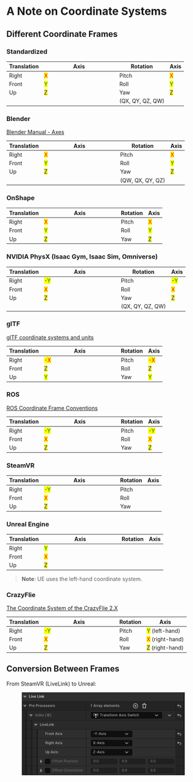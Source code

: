 # A Note on Coordinate Systems

## Different Coordinate Frames

### Standardized

<table><thead><tr><th>Translation</th><th width="182">Axis</th><th>Rotation</th><th>Axis</th></tr></thead><tbody><tr><td>Right</td><td><mark style="color:red;">X</mark></td><td>Pitch</td><td><mark style="color:red;">X</mark></td></tr><tr><td>Front</td><td><mark style="color:green;">Y</mark></td><td>Roll</td><td><mark style="color:green;">Y</mark></td></tr><tr><td>Up</td><td><mark style="color:blue;">Z</mark></td><td>Yaw</td><td><mark style="color:blue;">Z</mark></td></tr><tr><td></td><td></td><td>(QX, QY, QZ, QW)</td><td></td></tr></tbody></table>



### Blender

[Blender Manual - Axes](a-note-on-coordinate-systems.md#blender)

<table><thead><tr><th>Translation</th><th width="184">Axis</th><th>Rotation</th><th>Axis</th></tr></thead><tbody><tr><td>Right</td><td><mark style="color:red;">X</mark></td><td>Pitch</td><td><mark style="color:red;">X</mark></td></tr><tr><td>Front</td><td><mark style="color:green;">Y</mark></td><td>Roll</td><td><mark style="color:green;">Y</mark></td></tr><tr><td>Up</td><td><mark style="color:blue;">Z</mark></td><td>Yaw</td><td><mark style="color:blue;">Z</mark></td></tr><tr><td></td><td></td><td>(QW, QX, QY, QZ)</td><td></td></tr></tbody></table>



### OnShape

<table><thead><tr><th>Translation</th><th width="186">Axis</th><th>Rotation</th><th>Axis</th></tr></thead><tbody><tr><td>Right</td><td><mark style="color:red;">X</mark></td><td>Pitch</td><td><mark style="color:red;">X</mark></td></tr><tr><td>Front</td><td><mark style="color:green;">Y</mark></td><td>Roll</td><td><mark style="color:green;">Y</mark></td></tr><tr><td>Up</td><td><mark style="color:blue;">Z</mark></td><td>Yaw</td><td><mark style="color:blue;">Z</mark></td></tr></tbody></table>



### NVIDIA PhysX (Isaac Gym, Isaac Sim, Omniverse)

<table><thead><tr><th>Translation</th><th width="186">Axis</th><th>Rotation</th><th>Axis</th></tr></thead><tbody><tr><td>Right</td><td><mark style="color:green;">-Y</mark></td><td>Pitch</td><td><mark style="color:green;">-Y</mark></td></tr><tr><td>Front</td><td><mark style="color:red;">X</mark></td><td>Roll</td><td><mark style="color:red;">X</mark></td></tr><tr><td>Up</td><td><mark style="color:blue;">Z</mark></td><td>Yaw</td><td><mark style="color:blue;">Z</mark></td></tr><tr><td></td><td></td><td>(QX, QY, QZ, QW)</td><td></td></tr></tbody></table>



### glTF

[glTF coordinate systems and units](a-note-on-coordinate-systems.md#different-coordinate-frames)

<table><thead><tr><th>Translation</th><th width="186">Axis</th><th>Rotation</th><th>Axis</th></tr></thead><tbody><tr><td>Right</td><td><mark style="color:red;">-X</mark></td><td>Pitch</td><td><mark style="color:red;">-X</mark></td></tr><tr><td>Front</td><td><mark style="color:blue;">Z</mark></td><td>Roll</td><td><mark style="color:blue;">Z</mark></td></tr><tr><td>Up</td><td><mark style="color:green;">Y</mark></td><td>Yaw</td><td><mark style="color:green;">Y</mark></td></tr></tbody></table>



### ROS

[ROS Coordinate Frame Conventions](https://www.ros.org/reps/rep-0103.html#id19)

<table><thead><tr><th>Translation</th><th width="186">Axis</th><th>Rotation</th><th>Axis</th></tr></thead><tbody><tr><td>Right</td><td><mark style="color:green;">-Y</mark></td><td>Pitch</td><td><mark style="color:green;">-Y</mark></td></tr><tr><td>Front</td><td><mark style="color:red;">X</mark></td><td>Roll</td><td><mark style="color:red;">X</mark></td></tr><tr><td>Up</td><td><mark style="color:blue;">Z</mark></td><td>Yaw</td><td><mark style="color:blue;">Z</mark></td></tr></tbody></table>



### SteamVR

<table><thead><tr><th>Translation</th><th width="184">Axis</th><th>Rotation</th><th>Axis</th></tr></thead><tbody><tr><td>Right</td><td><mark style="color:green;">-Y</mark></td><td>Pitch</td><td></td></tr><tr><td>Front</td><td><mark style="color:red;">X</mark></td><td>Roll</td><td></td></tr><tr><td>Up</td><td><mark style="color:blue;">Z</mark></td><td>Yaw</td><td></td></tr></tbody></table>



### Unreal Engine

<table><thead><tr><th>Translation</th><th width="188">Axis</th><th>Rotation</th><th>Axis</th></tr></thead><tbody><tr><td>Right</td><td><mark style="color:green;">Y</mark></td><td></td><td></td></tr><tr><td>Front</td><td><mark style="color:red;">X</mark></td><td></td><td></td></tr><tr><td>Up</td><td><mark style="color:blue;">Z</mark></td><td></td><td></td></tr></tbody></table>

> **Note**: UE uses the left-hand coordinate system.



### CrazyFlie

[The Coordinate System of the CrazyFlie 2.X](https://www.bitcraze.io/documentation/system/platform/cf2-coordinate-system/)

<table><thead><tr><th>Translation</th><th width="182">Axis</th><th>Rotation</th><th>Axis</th></tr></thead><tbody><tr><td>Right</td><td><mark style="color:green;">-Y</mark></td><td>Pitch</td><td><mark style="color:green;">Y</mark> (left-hand)</td></tr><tr><td>Front</td><td><mark style="color:red;">X</mark></td><td>Roll</td><td><mark style="color:red;">X</mark> (right-hand)</td></tr><tr><td>Up</td><td><mark style="color:blue;">Z</mark></td><td>Yaw</td><td><mark style="color:blue;">Z</mark> (right-hand)</td></tr></tbody></table>



## Conversion Between Frames

From SteamVR (LiveLink) to Unreal:

<figure><img src="../.gitbook/assets/image (9) (2) (2).png" alt=""><figcaption></figcaption></figure>
